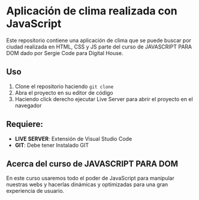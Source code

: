 # Aplicación de clima realizada con JavaScript

Este repositorio contiene una aplicación de clima que se puede buscar por ciudad realizada en HTML, CSS y JS parte del curso de JAVASCRIPT PARA DOM dado por Sergie Code para Digital House.

## Uso

1.  Clone el repositorio haciendo `git clone `
2.  Abra el proyecto en su editor de código
3.  Haciendo click derecho ejecutar Live Server para abrir el proyecto en el navegador

## Requiere:

- **LIVE SERVER**: Extensión de Visual Studio Code
- **GIT**: Debe tener Instalado GIT

## Acerca del curso de JAVASCRIPT PARA DOM

En este curso usaremos todo el poder de JavaScript para manipular nuestras webs y hacerlas dinámicas y optimizadas para una gran experiencia de usuario.
